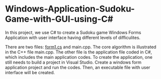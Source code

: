 # Windows-Application-Sudoku-Game-with-GUI-using-C#

In this project, we use C# to create a Sudoku game Windows Forms Application with user interface having different levels of difficulites. 

There are two files: [form1.cs](https://github.com/Yajingleo/Windows-Application-Sudoku-Game-with-GUI-using-C-/blob/master/Form1.cs) and main.cpp. The core algorithm is illustrated in the C++ file main.cpp. The other file is the application file coded in C#, which includes the main application codes. To create the application, one still needs to build a project in Visual Studio. Create a windows form application project and run the codes. Then, an executable file with user interface will be created. 
